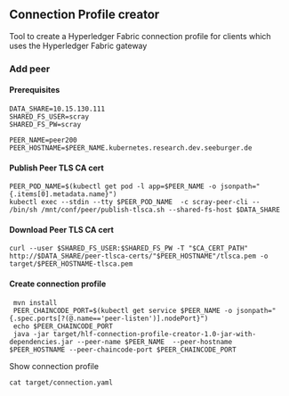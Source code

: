 ## Connection Profile creator
Tool to create a Hyperledger Fabric connection profile for clients which uses the Hyperledger Fabric gateway

### Add peer
#### Prerequisites

```
DATA_SHARE=10.15.130.111
SHARED_FS_USER=scray
SHARED_FS_PW=scray

PEER_NAME=peer200
PEER_HOSTNAME=$PEER_NAME.kubernetes.research.dev.seeburger.de
```

#### Publish Peer TLS CA cert

```
PEER_POD_NAME=$(kubectl get pod -l app=$PEER_NAME -o jsonpath="{.items[0].metadata.name}")
kubectl exec --stdin --tty $PEER_POD_NAME  -c scray-peer-cli -- /bin/sh /mnt/conf/peer/publish-tlsca.sh --shared-fs-host $DATA_SHARE
```

#### Download Peer TLS CA cert
```
curl --user $SHARED_FS_USER:$SHARED_FS_PW -T "$CA_CERT_PATH" http://$DATA_SHARE/peer-tlsca-certs/"$PEER_HOSTNAME"/tlsca.pem -o target/$PEER_HOSTNAME-tlsca.pem
```
#### Create connection profile

```
 mvn install
 PEER_CHAINCODE_PORT=$(kubectl get service $PEER_NAME -o jsonpath="{.spec.ports[?(@.name=='peer-listen')].nodePort}")
 echo $PEER_CHAINCODE_PORT
 java -jar target/hlf-connection-profile-creator-1.0-jar-with-dependencies.jar --peer-name $PEER_NAME  --peer-hostname $PEER_HOSTNAME --peer-chaincode-port $PEER_CHAINCODE_PORT
```

Show connection profile

```
cat target/connection.yaml
```




